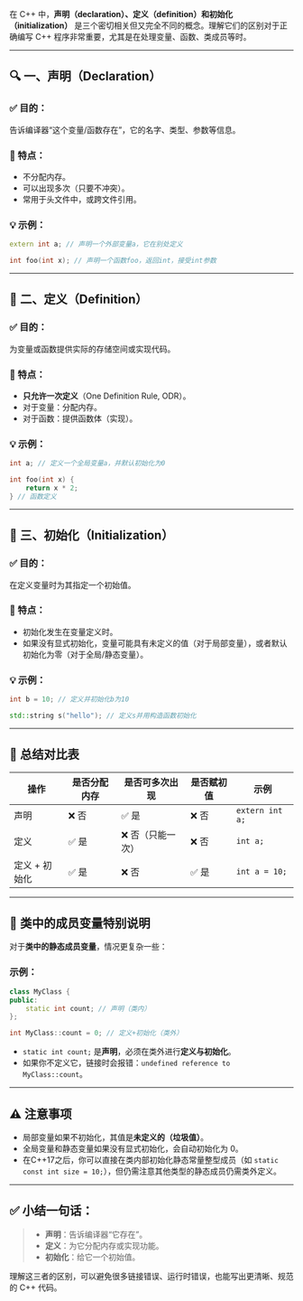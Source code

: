 在 C++ 中，**声明（declaration）、定义（definition）和初始化（initialization）** 是三个密切相关但又完全不同的概念。理解它们的区别对于正确编写 C++ 程序非常重要，尤其是在处理变量、函数、类成员等时。

---

## 🔍 一、声明（Declaration）

### ✅ 目的：
告诉编译器“这个变量/函数存在”，它的名字、类型、参数等信息。

### 📌 特点：
- 不分配内存。
- 可以出现多次（只要不冲突）。
- 常用于头文件中，或跨文件引用。

### 💡 示例：

```cpp
extern int a; // 声明一个外部变量a，它在别处定义

int foo(int x); // 声明一个函数foo，返回int，接受int参数
```

---

## 🔧 二、定义（Definition）

### ✅ 目的：
为变量或函数提供实际的存储空间或实现代码。

### 📌 特点：
- **只允许一次定义**（One Definition Rule, ODR）。
- 对于变量：分配内存。
- 对于函数：提供函数体（实现）。

### 💡 示例：

```cpp
int a; // 定义一个全局变量a，并默认初始化为0

int foo(int x) {
    return x * 2;
} // 函数定义
```

---

## 🎯 三、初始化（Initialization）

### ✅ 目的：
在定义变量时为其指定一个初始值。

### 📌 特点：
- 初始化发生在变量定义时。
- 如果没有显式初始化，变量可能具有未定义的值（对于局部变量），或者默认初始化为零（对于全局/静态变量）。

### 💡 示例：

```cpp
int b = 10; // 定义并初始化b为10

std::string s("hello"); // 定义s并用构造函数初始化
```

---

## 📌 总结对比表

| 操作          | 是否分配内存 | 是否可多次出现   | 是否赋初值 | 示例            |
| ------------- | ------------ | ---------------- | ---------- | --------------- |
| 声明          | ❌ 否         | ✅ 是             | ❌ 否       | `extern int a;` |
| 定义          | ✅ 是         | ❌ 否（只能一次） | ❌ 否       | `int a;`        |
| 定义 + 初始化 | ✅ 是         | ❌ 否             | ✅ 是       | `int a = 10;`   |

---

## 🧱 类中的成员变量特别说明

对于**类中的静态成员变量**，情况更复杂一些：

### 示例：

```cpp
class MyClass {
public:
    static int count; // 声明（类内）
};

int MyClass::count = 0; // 定义+初始化（类外）
```

- `static int count;` 是**声明**，必须在类外进行**定义与初始化**。
- 如果你不定义它，链接时会报错：`undefined reference to MyClass::count`。

---

## ⚠️ 注意事项

- 局部变量如果不初始化，其值是**未定义的（垃圾值）**。
- 全局变量和静态变量如果没有显式初始化，会自动初始化为 0。
- 在C++17之后，你可以直接在类内部初始化静态常量整型成员（如 `static const int size = 10;`），但仍需注意其他类型的静态成员仍需类外定义。

---

## ✅ 小结一句话：

> - **声明**：告诉编译器“它存在”。
> - **定义**：为它分配内存或实现功能。
> - **初始化**：给它一个初始值。

理解这三者的区别，可以避免很多链接错误、运行时错误，也能写出更清晰、规范的 C++ 代码。